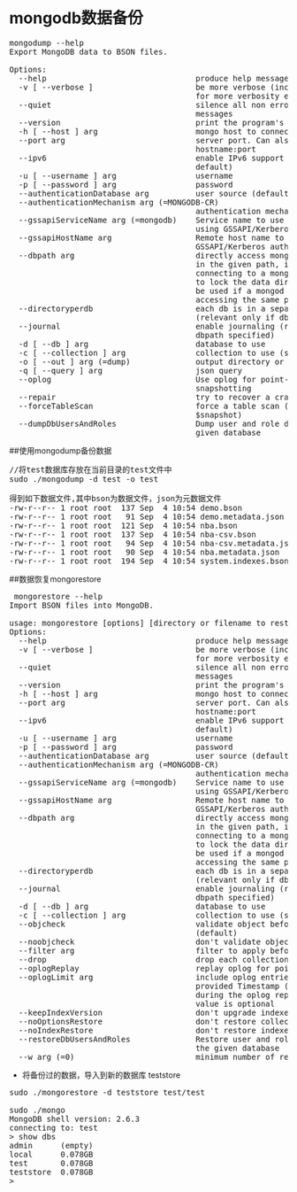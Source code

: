 mongodb数据备份
====

<pre>
mongodump --help
Export MongoDB data to BSON files.

Options:
  --help                                produce help message
  -v [ --verbose ]                      be more verbose (include multiple times
                                        for more verbosity e.g. -vvvvv)
  --quiet                               silence all non error diagnostic 
                                        messages
  --version                             print the program's version and exit
  -h [ --host ] arg                     mongo host to connect to ( <set 
                                        name>/s1,s2 for sets)
  --port arg                            server port. Can also use --host 
                                        hostname:port
  --ipv6                                enable IPv6 support (disabled by 
                                        default)
  -u [ --username ] arg                 username
  -p [ --password ] arg                 password
  --authenticationDatabase arg          user source (defaults to dbname)
  --authenticationMechanism arg (=MONGODB-CR)
                                        authentication mechanism
  --gssapiServiceName arg (=mongodb)    Service name to use when authenticating
                                        using GSSAPI/Kerberos
  --gssapiHostName arg                  Remote host name to use for purpose of 
                                        GSSAPI/Kerberos authentication
  --dbpath arg                          directly access mongod database files 
                                        in the given path, instead of 
                                        connecting to a mongod  server - needs 
                                        to lock the data directory, so cannot 
                                        be used if a mongod is currently 
                                        accessing the same path
  --directoryperdb                      each db is in a separate directory 
                                        (relevant only if dbpath specified)
  --journal                             enable journaling (relevant only if 
                                        dbpath specified)
  -d [ --db ] arg                       database to use
  -c [ --collection ] arg               collection to use (some commands)
  -o [ --out ] arg (=dump)              output directory or "-" for stdout
  -q [ --query ] arg                    json query
  --oplog                               Use oplog for point-in-time 
                                        snapshotting
  --repair                              try to recover a crashed database
  --forceTableScan                      force a table scan (do not use 
                                        $snapshot)
  --dumpDbUsersAndRoles                 Dump user and role definitions for the 
                                        given database
</pre>

##使用mongodump备份数据

<pre>
//将test数据库存放在当前目录的test文件中
sudo ./mongodump -d test -o test

得到如下数据文件,其中bson为数据文件，json为元数据文件
-rw-r--r-- 1 root root  137 Sep  4 10:54 demo.bson
-rw-r--r-- 1 root root   91 Sep  4 10:54 demo.metadata.json
-rw-r--r-- 1 root root  121 Sep  4 10:54 nba.bson
-rw-r--r-- 1 root root  137 Sep  4 10:54 nba-csv.bson
-rw-r--r-- 1 root root   94 Sep  4 10:54 nba-csv.metadata.json
-rw-r--r-- 1 root root   90 Sep  4 10:54 nba.metadata.json
-rw-r--r-- 1 root root  194 Sep  4 10:54 system.indexes.bson
</pre>

##数据恢复mongorestore

<pre>
 mongorestore --help
Import BSON files into MongoDB.

usage: mongorestore [options] [directory or filename to restore from]
Options:
  --help                                produce help message
  -v [ --verbose ]                      be more verbose (include multiple times
                                        for more verbosity e.g. -vvvvv)
  --quiet                               silence all non error diagnostic 
                                        messages
  --version                             print the program's version and exit
  -h [ --host ] arg                     mongo host to connect to ( <set 
                                        name>/s1,s2 for sets)
  --port arg                            server port. Can also use --host 
                                        hostname:port
  --ipv6                                enable IPv6 support (disabled by 
                                        default)
  -u [ --username ] arg                 username
  -p [ --password ] arg                 password
  --authenticationDatabase arg          user source (defaults to dbname)
  --authenticationMechanism arg (=MONGODB-CR)
                                        authentication mechanism
  --gssapiServiceName arg (=mongodb)    Service name to use when authenticating
                                        using GSSAPI/Kerberos
  --gssapiHostName arg                  Remote host name to use for purpose of 
                                        GSSAPI/Kerberos authentication
  --dbpath arg                          directly access mongod database files 
                                        in the given path, instead of 
                                        connecting to a mongod  server - needs 
                                        to lock the data directory, so cannot 
                                        be used if a mongod is currently 
                                        accessing the same path
  --directoryperdb                      each db is in a separate directory 
                                        (relevant only if dbpath specified)
  --journal                             enable journaling (relevant only if 
                                        dbpath specified)
  -d [ --db ] arg                       database to use
  -c [ --collection ] arg               collection to use (some commands)
  --objcheck                            validate object before inserting 
                                        (default)
  --noobjcheck                          don't validate object before inserting
  --filter arg                          filter to apply before inserting
  --drop                                drop each collection before import
  --oplogReplay                         replay oplog for point-in-time restore
  --oplogLimit arg                      include oplog entries before the 
                                        provided Timestamp (seconds[:ordinal]) 
                                        during the oplog replay; the ordinal 
                                        value is optional
  --keepIndexVersion                    don't upgrade indexes to newest version
  --noOptionsRestore                    don't restore collection options
  --noIndexRestore                      don't restore indexes
  --restoreDbUsersAndRoles              Restore user and role definitions for 
                                        the given database
  --w arg (=0)                          minimum number of replicas per write
</pre>

- 将备份过的数据，导入到新的数据库 teststore

<pre>
sudo ./mongorestore -d teststore test/test

sudo ./mongo
MongoDB shell version: 2.6.3
connecting to: test
> show dbs
admin      (empty)
local      0.078GB
test       0.078GB
teststore  0.078GB
> 
</pre>